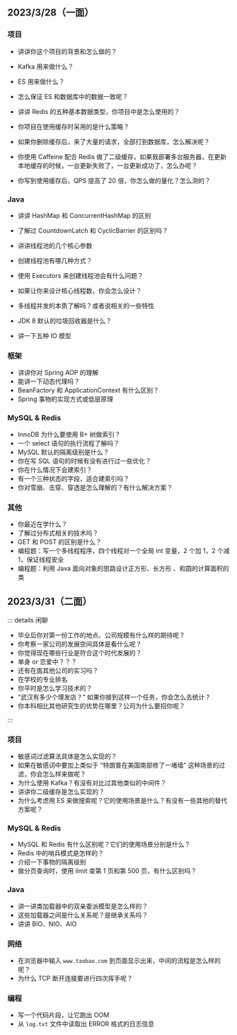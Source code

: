 ## 2023/3/28（一面）

### 项目

- 讲讲你这个项目的背景和怎么做的？
- Kafka 用来做什么？
- ES 用来做什么？
- 怎么保证 ES 和数据库中的数据一致呢？

- 讲讲 Redis 的五种基本数据类型，你项目中是怎么使用的？
- 你项目在使用缓存时采用的是什么策略？
- 如果你删除缓存后，来了大量的请求，全部打到数据库，怎么解决呢？
- 你使用 Caffeine 配合 Redis 做了二级缓存，如果我部署多台服务器，在更新本地缓存的时候，一台更新失败了，一台更新成功了，怎么办呢？
- 你写到使用缓存后，QPS 提高了 20 倍，你怎么做的量化？怎么测的？

### Java

- 讲讲 HashMap 和 ConcurrentHashMap 的区别

- 了解过 CountdownLatch 和 CyclicBarrier 的区别吗？
- 讲讲线程池的几个核心参数
- 创建线程池有哪几种方式？
- 使用 Executors 来创建线程池会有什么问题？
- 如果让你来设计核心线程数，你会怎么设计？
- 多线程并发的本质了解吗？或者说相关的一些特性
- JDK 8 默认的垃圾回收器是什么？
- 讲一下五种 IO 模型

### 框架

- 讲讲你对 Spring AOP 的理解
- 能讲一下动态代理吗？
- BeanFactory 和 ApplicationContext 有什么区别？
- Spring 事物的实现方式或低层原理

### MySQL & Redis

- InnoDB 为什么要使用 B+ 树做索引？
- 一个 select 语句的执行流程了解吗？
- MySQL 默认的隔离级别是什么？
- 你在写 SQL 语句的时候有没有进行过一些优化？
- 你在什么情况下会建索引？
- 有一个三种状态的字段，适合建索引吗？
- 你对雪崩、击穿、穿透是怎么理解的？有什么解决方案？

### 其他

- 你最近在学什么？
- 了解过分布式相关的技术吗？
- GET 和 POST 的区别是什么？
- 编程题：写一个多线程程序，四个线程对一个全局 int 变量，2 个加 1，2 个减 1，保证线程安全
- 编程题：利用 Java 面向对象的思路设计正方形、长方形 、和圆的计算面积的类

## 2023/3/31（二面）

::: details 闲聊

- 毕业后你对第一份工作的地点、公司规模有什么样的期待呢？
- 你考察一家公司的发展空间具体是看什么呢？
- 你觉得现在哪些行业是符合这个时代发展的？
- 单身 or 恋爱中？？？
- 还有在面其他公司的实习吗？
- 在学校的专业排名
- 你平时是怎么学习技术的？
- “武汉有多少个理发店？” 如果你接到这样一个任务，你会怎么去统计？
- 你本科相比其他研究生的优势在哪里？公司为什么要招你呢？

:::

### 项目

- 敏感词过滤算法具体是怎么实现的？
- 如果在敏感词中要加上类似于 “特朗普在美国南部修了一堵墙” 这种场景的过滤，你会怎么样来做呢？
- 为什么使用 Kafka？有没有对比过其他类似的中间件？
- 讲讲你二级缓存是怎么实现的？
- 为什么考虑用 ES 来做搜索呢？它的使用场景是什么？有没有一些其他的替代方案呢？

### MySQL & Redis

- MySQL 和 Redis 有什么区别呢？它们的使用场景分别是什么？
- Redis 中的哨兵模式是怎样的？
- 介绍一下事物的隔离级别
- 做分页查询时，使用 limit 查第 1 页和第 500 页，有什么区别吗？

### Java

- 讲一讲类加载器中的双亲委派模型是怎么样的？
- 这些加载器之间是什么关系呢？是继承关系吗？
- 讲讲 BIO、NIO、AIO

### 网络

- 在浏览器中输入 `www.taobao.com` 到页面显示出来，中间的流程是怎么样的呢？
- 为什么 TCP 断开连接要进行四次挥手呢？

### 编程

- 写一个代码片段，让它跑出 OOM
- 从 `log.txt` 文件中读取出 ERROR 格式的日志信息

